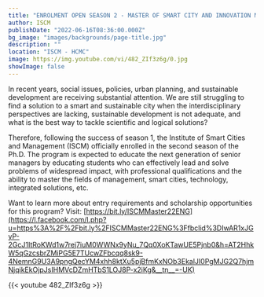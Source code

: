```yaml
---
title: "ENROLMENT OPEN SEASON 2 - MASTER OF SMART CITY AND INNOVATION MANAGEMENT"
author: ISCM
publishDate: "2022-06-16T08:36:00.000Z"
bg_image: "images/backgrounds/page-title.jpg"
description: "" 
location: "ISCM - HCMC"
image: https://img.youtube.com/vi/482_ZIf3z6g/0.jpg
showImage: false
---
```

In recent years, social issues, policies, urban planning, and sustainable development are receiving substantial attention. We are still struggling to find a solution to a smart and sustainable city when the interdisciplinary perspectives are lacking, sustainable development is not adequate, and what is the best way to tackle scientific and logical solutions?

Therefore, following the success of season 1, the Institute of Smart Cities and Management (ISCM) officially enrolled in the second season of the Ph.D. The program is expected to educate the next generation of senior managers by educating students who can effectively lead and solve problems of widespread impact, with professional qualifications and the ability to master the fields of management, smart cities, technology, integrated solutions, etc.

Want to learn more about entry requirements and scholarship opportunities for this program? Visit: [https://bit.ly/ISCMMaster22ENG](https://l.facebook.com/l.php?u=https%3A%2F%2Fbit.ly%2FISCMMaster22ENG%3Ffbclid%3DIwAR1xJGyP-2GcJ1ItRoKWd1w7rej7iuM0WWNx9yNu_7Qq0XoKTawUE5Pjnb0&h=AT2HhkW5qGzcsbrZMiPG5E7TUcwZFbcqq8sk9-4NemnG9U3A9pngQecYM4xhh8ktXu5pjBfmKxNOb3EkalJI0PgMJG2Q7hjmNjqikEkOjpJsIHMVcDZmHTbS1LOJ8P-x2iKg&__tn__=-UK)

{{< youtube 482_ZIf3z6g >}}